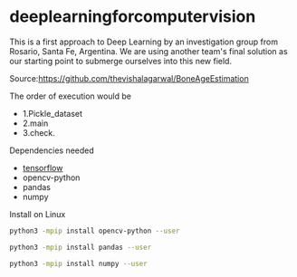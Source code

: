 # deeplearningforcomputervision
This is a first approach to Deep Learning by an investigation group from Rosario, Santa Fe, Argentina.
We are using another team's final solution as our starting point to submerge ourselves into this new field.

Source:https://github.com/thevishalagarwal/BoneAgeEstimation

The order of execution would be
- 1.Pickle_dataset
- 2.main
- 3.check.

Dependencies needed

* [tensorflow](https://www.tensorflow.org/)
* opencv-python
* pandas
* numpy

Install on Linux
```bash
python3 -mpip install opencv-python --user

python3 -mpip install pandas --user

python3 -mpip install numpy --user
```
